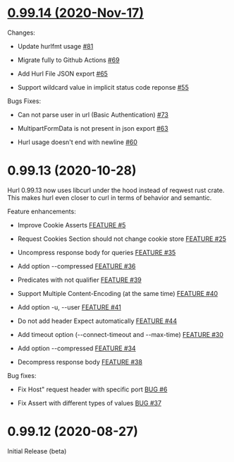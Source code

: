 [0.99.14 (2020-Nov-17)](https://github.com/Orange-OpenSource/hurl/blob/master/CHANGELOG.md#0.99.14)
==========================================================================================================

Changes:

* Update hurlfmt usage [#81](https://github.com/Orange-OpenSource/hurl/issues/81)

* Migrate fully to Github Actions [#69](https://github.com/Orange-OpenSource/hurl/issues/69)

* Add Hurl File JSON export  [#65](https://github.com/Orange-OpenSource/hurl/issues/65)

* Support wildcard value in implicit status code reponse [#55](https://github.com/Orange-OpenSource/hurl/issues/55)


Bugs Fixes:

* Can not parse user in url (Basic Authentication) [#73](https://github.com/Orange-OpenSource/hurl/issues/73)

* MultipartFormData is not present in json export [#63](https://github.com/Orange-OpenSource/hurl/issues/63)

* Hurl usage doesn't end with newline  [#60](https://github.com/Orange-OpenSource/hurl/issues/60)





0.99.13 (2020-10-28)
=====================================

Hurl 0.99.13 now uses libcurl under the hood instead of reqwest rust crate.
This makes hurl even closer to curl in terms of behavior and semantic.


Feature enhancements:

* Improve Cookie Asserts [FEATURE #5](https://github.com/Orange-OpenSource/hurl/issues/5)

* Request Cookies Section should not change cookie store [FEATURE #25](https://github.com/Orange-OpenSource/hurl/issues/25)

* Uncompress response body for queries [FEATURE #35](https://github.com/Orange-OpenSource/hurl/issues/35)

* Add option --compressed [FEATURE #36](https://github.com/Orange-OpenSource/hurl/issues/36)

* Predicates with not qualifier [FEATURE #39](https://github.com/Orange-OpenSource/hurl/issues/39)

* Support Multiple Content-Encoding (at the same time) [FEATURE #40](https://github.com/Orange-OpenSource/hurl/issues/40)

* Add option -u, --user [FEATURE #41](https://github.com/Orange-OpenSource/hurl/issues/41)

* Do not add header Expect automatically [FEATURE #44](https://github.com/Orange-OpenSource/hurl/issues/44)

* Add timeout option (--connect-timeout and --max-time) [FEATURE #30](https://github.com/Orange-OpenSource/hurl/issues/30)

* Add option --compressed [FEATURE #34](https://github.com/Orange-OpenSource/hurl/issues/34)

* Decompress response body [FEATURE #38](https://github.com/Orange-OpenSource/hurl/issues/38)



Bug fixes:

* Fix Host" request header with specific port [BUG #6](https://github.com/Orange-OpenSource/hurl/issues/6)

* Fix Assert with different types of values [BUG #37](https://github.com/Orange-OpenSource/hurl/issues/37)



0.99.12 (2020-08-27)
=====================================

Initial Release (beta)

